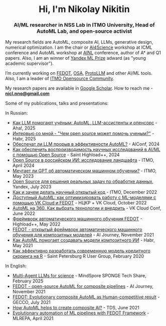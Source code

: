 <h1 align="center">Hi, I'm Nikolay Nikitin</h1>
<h3 align="center">AI/ML researcher in NSS Lab in ITMO University, Head of AutoML Lab, and open-source activist</h3>

My research fields are AutoML, composite AI, LLMs, generative design, numerical optimization. 
I am the chair or [AI4Science](https://ai4sciencecommunity.github.io/) workshop at ICML conference and AutoML workshop at [AINL](https://ainlconf.ru/) conference, author of A* and Q1 papers. Also, I am an winner of [Yandex ML Prize](https://yandex.com/scholarships/) adward (as "young academic supervisor").

I’m currently working on [FEDOT](https://github.com/aimclub/FEDOT), [OSA](https://github.com/ITMO-NSS-team/Open-Source-Advisor), [ProtoLLM](https://github.com/aimclub/ProtoLLM) and other AI/ML tools. Also, I am a leader of [ITMO Opensource Community](https://t.me/scientific_opensource).

My research papers are available in [Google Scholar](https://scholar.google.com/citations?user=eQBTGccAAAAJ&hl=ru). How to reach me - **nicl.nno@gmail.com**

Some of my publications, talks and presentations:

In Russian:
- [Как LLM помогают учёным: AutoML, LLM-ассистенты и опенсорс](https://www.youtube.com/watch?v=PMmk6DajTAk) - Aha!, 2025
- [Интервью со мной - "Чем open source может помочь ученым?"](https://habr.com/ru/articles/876770/) - Habr, 2025
- [Обеспечат ли LLM прорыв в эффективности AutoML?](https://www.youtube.com/watch?v=EtOsHWCu5lU) - AIConf, 2024
- [Как обеспечить воспроизводимость научных исследований в AI/ML с помощью Open Source](https://www.youtube.com/watch?v=byexwNb37sQ) - Saint Highload++, 2024
- [Open Source в российском ИИ: исследование ландшафта](https://habr.com/ru/companies/spbifmo/articles/805455) - ITMO, April 2024
- [Мечтает ли GPT об автоматическом машинном обучении?](https://www.youtube.com/watch?v=3f_voYqNgDI) - ITMO, May 2023
- [Open Source для решения реальных задач по обработке данных](https://www.youtube.com/watch?v=XAZkI6O0lDo), Yandex, July 2023
- [Как и зачем делать научный открытый код](https://www.youtube.com/watch?v=whX1qLbmxUE) - ITMO, December 2022
- [Доступный AutoML: как оптимизировать работу с ML-моделями с помощью VK Cloud и FEDOT](https://vk.com/video-164978780_456239220) - НЦКР + VK Cloud, October 2022
- [AutoML на 360. Как выбрать технологии и внедрить](https://www.youtube.com/watch?v=__JNZKrpx7c) - VK Cloud Conf, June 2022
- [Фреймворк автоматического машинного обучения FEDOT](https://youtu.be/6e0wzxnUGuE?t=1320) - Highload++, May 2022
- [FEDOT - открытый фреймворк автоматического машинного обучения для композитных моделей](https://www.youtube.com/watch?v=JblS7AmnkXA) - AI Journey, November 2021
- [Как AutoML помогает создавать модели композитного ИИ](https://habr.com/ru/company/spbifmo/blog/558450/) - Habr, May 2021
- [Как эффективно разработать современную модель кредитного скоринга на R](https://www.youtube.com/watch?v=fCM8mQJGims) - Saint Petersburg R User Group, February 2020

In English:
- [Multi-Agent LLMs for science](https://www.youtube.com/watch?v=xSSVPmIvIoo) - MindSpore SPONGE Tech Share, February 2025
- [FEDOT - open-source AutoML for composite pipelines](https://www.youtube.com/watch?v=qiVRZvJCio0) - AI Journey, November 2021
- [FEDOT: Evolutionary composite AutoML as Human-competitive result](https://www.youtube.com/watch?v=9Rhqcsrolb8&ab_channel=NSS-Lab) - GECCO, July 2021
- [How AutoML helps to create composite AI?](https://towardsdatascience.com/how-automl-helps-to-create-composite-ai-f09e05287563) - TDS, June 2021
- [Evolutionary automation of ML pipelines with FEDOT Framework](https://www.youtube.com/watch?v=wXIP-1wGYQ8) - MLREPA, April 2021
